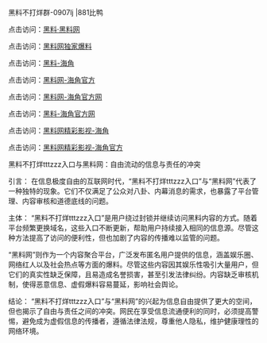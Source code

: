 黑料不打烊群-0907lj |881比鸭

点击访问：<a href="https://heiliaolvzlu3.pages.dev">黑料·黑料网</a>

点击访问：<a href="https://heiliaoyvnrda.pages.dev">黑料网独家爆料</a>

点击访问：<a href="https://heiliao3gvg9x.pages.dev">黑料-海角</a>

点击访问：<a href="https://heiliaoxfe5rb.pages.dev">黑料网-海角官方</a>

点击访问：<a href="https://heiliaox6jgh3.pages.dev">黑料网-海角官方网</a>

点击访问：<a href="https://heiliao5s28gk.pages.dev">黑料-海角官方网</a>

点击访问：<a href="https://heiliaoryrhyu.pages.dev">黑料网精彩影视-海角</a>

点击访问：<a href="https://heiliao9wsbg3.pages.dev">黑料网精彩影视-海角官方</a>

黑料不打烊tttzzz入口与黑料网：自由流动的信息与责任的冲突

引言：
在信息极度自由的互联网时代，“黑料不打烊tttzzz入口”与“黑料网”代表了一种独特的现象。它们不仅满足了公众对八卦、内幕消息的需求，也暴露了平台管理、内容审核和道德底线的问题。

主体：
“黑料不打烊tttzzz入口”是用户绕过封锁并继续访问黑料内容的方式。随着平台频繁更换域名，这些入口不断更新，帮助用户持续接入相同的信息源。尽管这种方法提高了访问的便利性，但也加剧了内容的传播难以监管的问题。

“黑料网”则作为一个内容聚合平台，广泛发布匿名用户提供的信息，涵盖娱乐圈、网络红人以及社会热点等方面的爆料。尽管这些内容因其娱乐性吸引大量用户，但它们的真实性缺乏保障，且易造成名誉损害，甚至引发法律纠纷。内容缺乏审核机制，使得恶意信息、虚假爆料容易蔓延，影响社会舆论。

结论：
“黑料不打烊tttzzz入口”与“黑料网”的兴起为信息自由提供了更大的空间，但也揭示了自由与责任之间的冲突。网民在享受信息流通便利的同时，必须提高警惕，避免成为虚假信息的传播者，遵循法律法规，尊重他人隐私，维护健康理性的网络环境。

